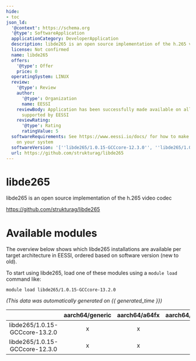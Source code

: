 ```yaml
---
hide:
- toc
json_ld:
  '@context': https://schema.org
  '@type': SoftwareApplication
  applicationCategory: DeveloperApplication
  description: libde265 is an open source implementation of the h.265 video codec
  license: Not confirmed
  name: libde265
  offers:
    '@type': Offer
    price: 0
  operatingSystem: LINUX
  review:
    '@type': Review
    author:
      '@type': Organization
      name: EESSI
    reviewBody: Application has been successfully made available on all architectures
      supported by EESSI
    reviewRating:
      '@type': Rating
      ratingValue: 5
  softwareRequirements: See https://www.eessi.io/docs/ for how to make EESSI available
    on your system
  softwareVersion: '[''libde265/1.0.15-GCCcore-12.3.0'', ''libde265/1.0.15-GCCcore-13.2.0'']'
  url: https://github.com/strukturag/libde265
---
```


libde265
========


libde265 is an open source implementation of the h.265 video codec

https://github.com/strukturag/libde265
# Available modules


The overview below shows which libde265 installations are available per target architecture in EESSI, ordered based on software version (new to old).

To start using libde265, load one of these modules using a `module load` command like:

```shell
module load libde265/1.0.15-GCCcore-13.2.0
```

*(This data was automatically generated on {{ generated_time }})*

| |aarch64/generic|aarch64/a64fx|aarch64/neoverse_n1|aarch64/neoverse_v1|aarch64/nvidia/grace|x86_64/generic|x86_64/amd/zen2|x86_64/amd/zen3|x86_64/amd/zen4|x86_64/intel/cascadelake|x86_64/intel/haswell|x86_64/intel/icelake|x86_64/intel/sapphirerapids|x86_64/intel/skylake_avx512|
| :---: | :---: | :---: | :---: | :---: | :---: | :---: | :---: | :---: | :---: | :---: | :---: | :---: | :---: | :---: |
|libde265/1.0.15-GCCcore-13.2.0|x|x|x|x|x|x|x|x|x|x|x|x|x|x|
|libde265/1.0.15-GCCcore-12.3.0|x|x|x|x|x|x|x|x|x|x|x|x|x|x|
